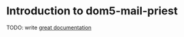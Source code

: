 # Introduction to dom5-mail-priest

TODO: write [great documentation](http://jacobian.org/writing/what-to-write/)
